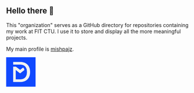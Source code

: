 ## Hello there 👋

This "organization" serves as a GitHub directory for repositories containing my work at FIT CTU. I use it to store and display all the more meaningful projects.

My main profile is [mishpajz](https://github.com/mishpajz).

<a href="https://github.com/mishpajz"><img src="https://github.com/mishpajz-FIT/.github/blob/master/img/logo.png" width=80></a>